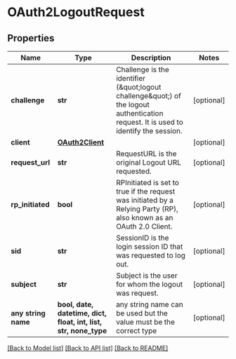 # OAuth2LogoutRequest


## Properties
Name | Type | Description | Notes
------------ | ------------- | ------------- | -------------
**challenge** | **str** | Challenge is the identifier (\&quot;logout challenge\&quot;) of the logout authentication request. It is used to identify the session. | [optional] 
**client** | [**OAuth2Client**](OAuth2Client.md) |  | [optional] 
**request_url** | **str** | RequestURL is the original Logout URL requested. | [optional] 
**rp_initiated** | **bool** | RPInitiated is set to true if the request was initiated by a Relying Party (RP), also known as an OAuth 2.0 Client. | [optional] 
**sid** | **str** | SessionID is the login session ID that was requested to log out. | [optional] 
**subject** | **str** | Subject is the user for whom the logout was request. | [optional] 
**any string name** | **bool, date, datetime, dict, float, int, list, str, none_type** | any string name can be used but the value must be the correct type | [optional]

[[Back to Model list]](../README.md#documentation-for-models) [[Back to API list]](../README.md#documentation-for-api-endpoints) [[Back to README]](../README.md)


